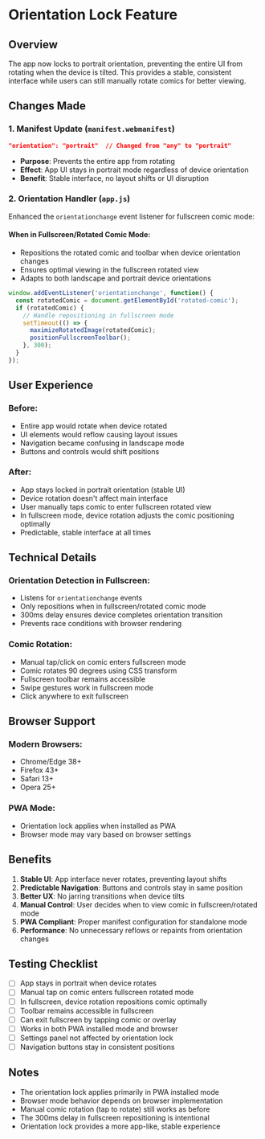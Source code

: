 # Orientation Lock Feature

## Overview
The app now locks to portrait orientation, preventing the entire UI from rotating when the device is tilted. This provides a stable, consistent interface while users can still manually rotate comics for better viewing.

## Changes Made

### 1. Manifest Update (`manifest.webmanifest`)
```json
"orientation": "portrait"  // Changed from "any" to "portrait"
```
- **Purpose**: Prevents the entire app from rotating
- **Effect**: App UI stays in portrait mode regardless of device orientation
- **Benefit**: Stable interface, no layout shifts or UI disruption

### 2. Orientation Handler (`app.js`)
Enhanced the `orientationchange` event listener for fullscreen comic mode:

#### When in Fullscreen/Rotated Comic Mode:
- Repositions the rotated comic and toolbar when device orientation changes
- Ensures optimal viewing in the fullscreen rotated view
- Adapts to both landscape and portrait device orientations

```javascript
window.addEventListener('orientationchange', function() {
  const rotatedComic = document.getElementById('rotated-comic');
  if (rotatedComic) {
    // Handle repositioning in fullscreen mode
    setTimeout(() => {
      maximizeRotatedImage(rotatedComic);
      positionFullscreenToolbar();
    }, 300);
  }
});
```

## User Experience

### Before:
- Entire app would rotate when device rotated
- UI elements would reflow causing layout issues
- Navigation became confusing in landscape mode
- Buttons and controls would shift positions

### After:
- App stays locked in portrait orientation (stable UI)
- Device rotation doesn't affect main interface
- User manually taps comic to enter fullscreen rotated view
- In fullscreen mode, device rotation adjusts the comic positioning optimally
- Predictable, stable interface at all times

## Technical Details

### Orientation Detection in Fullscreen:
- Listens for `orientationchange` events
- Only repositions when in fullscreen/rotated comic mode
- 300ms delay ensures device completes orientation transition
- Prevents race conditions with browser rendering

### Comic Rotation:
- Manual tap/click on comic enters fullscreen mode
- Comic rotates 90 degrees using CSS transform
- Fullscreen toolbar remains accessible
- Swipe gestures work in fullscreen mode
- Click anywhere to exit fullscreen

## Browser Support

### Modern Browsers:
- Chrome/Edge 38+
- Firefox 43+
- Safari 13+
- Opera 25+

### PWA Mode:
- Orientation lock applies when installed as PWA
- Browser mode may vary based on browser settings

## Benefits

1. **Stable UI**: App interface never rotates, preventing layout shifts
2. **Predictable Navigation**: Buttons and controls stay in same position
3. **Better UX**: No jarring transitions when device tilts
4. **Manual Control**: User decides when to view comic in fullscreen/rotated mode
5. **PWA Compliant**: Proper manifest configuration for standalone mode
6. **Performance**: No unnecessary reflows or repaints from orientation changes

## Testing Checklist

- [ ] App stays in portrait when device rotates
- [ ] Manual tap on comic enters fullscreen rotated mode
- [ ] In fullscreen, device rotation repositions comic optimally
- [ ] Toolbar remains accessible in fullscreen
- [ ] Can exit fullscreen by tapping comic or overlay
- [ ] Works in both PWA installed mode and browser
- [ ] Settings panel not affected by orientation lock
- [ ] Navigation buttons stay in consistent positions

## Notes

- The orientation lock applies primarily in PWA installed mode
- Browser mode behavior depends on browser implementation
- Manual comic rotation (tap to rotate) still works as before
- The 300ms delay in fullscreen repositioning is intentional
- Orientation lock provides a more app-like, stable experience
